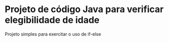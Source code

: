 # Projeto de código Java para verificar elegibilidade de idade

Projeto simples para exercitar o uso de if-else
